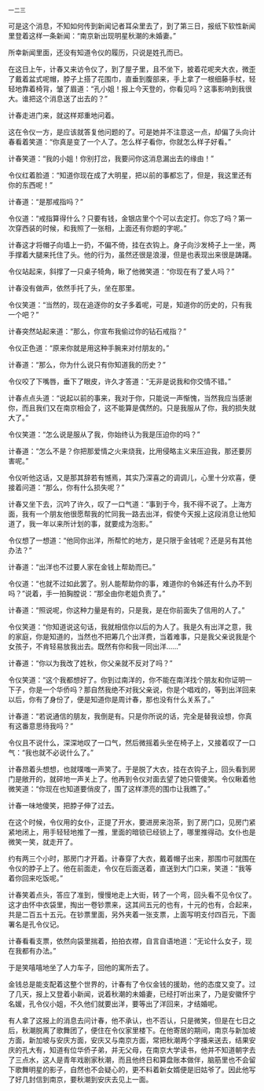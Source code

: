     一二三 

   可是这个消息，不知如何传到新闻记者耳朵里去了，到了第三日，报纸下软性新闻里登着这样一条新闻：“南京新出现明星秋潮的未婚妻。”

   所幸新闻里面，还没有知道令仪的履历，只说是姓孔而已。

   在这日上午，计春又来访令仪了，到了屋子里，且不坐下，披着花呢夹大衣，微歪了戴着盆式呢帽，脖子上搭了花围巾，直垂到腹部来，手上拿了一根细藤手杖，轻轻地靠着椅背，皱了眉道：“孔小姐！报上今天登的，你看见吗？这事影响到我很大。谁把这个消息送了出去的？”

   计春走进门来，就这样郑重地问着。

   这在令仪一方，是应该就答复他问题的了。可是她并不注意这一点，却偏了头向计春看着笑道：“你真是变了一个人了。怎么样子看你，你就怎么样子好看。”

   计春笑道：“我的小姐！你别打岔，我要问你这消息漏出去的缘由！”

   令仪红着脸道：“知道你现在成了大明星，把以前的事都忘了，但是，我这里还有你的东西呢！”

   计春道：“是那戒指吗？”

   令仪道：“戒指算得什么？只要有钱，金银店里个个可以去定打。你忘了吗？第一次穿西装的时候，和我照了一张相，上面还有你题的字呢。”

   计春这才将帽子向墙上一扔，不偏不倚，挂在衣钩上。身子向沙发椅子上一坐，两手撑着大腿来托住了头。他的行为，虽然还很是浪漫，但是也表现出来很是踌躇。

   令仪站起来，斜撑了一只桌子犄角，瞅了他微笑道：“你现在有了爱人吗？”

   计春没有做声，依然手托了头，坐在那里。

   令仪笑道：“当然的，现在追逐你的女子多着呢，可是，知道你的历史的，只有我一个吧？”

   计春突然站起来道：“那么，你宣布我偷过你的钻石戒指？”

   令仪正色道：“原来你就是用这种手腕来对付朋友的。”

   计春道：“那么，你为什么说只有你知道我的历史？”

   令仪咬了下嘴唇，垂下了眼皮，许久才答道：“无非是说我和你交情不错。”

   计春点点头道：“说起以前的事来，我对于你，只能说一声惭愧，当然我应当感谢你，而且我们又在南京相会了，这不能算是偶然的。只是我服从了你，我的损失就大了。”

   令仪笑道：“怎么说是服从了我，你始终认为我是压迫你的吗？”

   计春道：“怎么不是？你把那爱情之火来烧我，比用侵略主义来压迫我，那还要厉害呢。”

   令仪听他这话，又是那其辞若有憾焉，其实乃深喜之的调调儿，心里十分欢喜，便接着问道：“那么，你有什么损失呢？”

   计春又坐下去，沉吟了许久，叹了一口气道：“事到于今，我不得不说了。上海方面，我有一个朋友他很愿帮我的忙同我一路去出洋，假使今天报上这段消息让他知道了，我一年以来所计划的事，就要成为泡影。”

   令仪想了一想道：“他同你出洋，所帮忙的地方，是只限于金钱呢？还是另有其他办法？”

   计春道：“出洋也不过要人家在金钱上帮助而已。”

   令仪道：“也就不过如此罢了。别人能帮助你的事，难道你的令姊还有什么办不到吗？”说着，手一拍胸膛说：“那全由你老姐负责了。”

   计春道：“照说呢，你这种力量是有的，只是我，是在你前面失了信用的人了。”

   令仪笑道：“你知道说这句话，我就相信你以后的为人了。我是久有出洋之意，我的家庭，你是知道的，当然也不把筹几个出洋费，当着难事，只是我父亲说我是个女孩子，不肯轻易放我出去。既然有你和我一同出洋……”

   计春道：“你以为我改了姓秋，你父亲就不反对了吗？”

   令仪笑道：“这个我都想好了。你到过南洋的，你不能在南洋找个朋友和你证明一下子，你是一个华侨吗？那自然我绝不对我父亲说，你是个唱戏的，等到出洋回来以后，你有了身份了，便是知道你是周计春，那也没有什么关系了。”

   计春道：“若说通信的朋友，我倒是有。只是你所说的话，完全是替我设想，你真有这番意思待我吗？”

   令仪且不说什么，深深地叹了一口气，然后微摇着头坐在椅子上，又接着叹了一口气：“我也就不必说什么了。”

   计春昂着头想想，也就噗嗤一声笑了。于是脱了大衣，挂在衣钩子上，回头看到房门是敞开的，就砰地一声关上了。他再到令仪对面去望了她只管傻笑。令仪瞅着他微笑道：“你现在也知道要俏皮了，围了这样漂亮的围巾让我瞧了。”

   计春一味地傻笑，把脖子伸了过去。

   在这个时候，令仪用的女仆，正提了开水，要进房来泡茶，到了房门口，见房门紧紧地闭上，用手轻轻地推了一推，里面的暗锁已经锁上了，哪里推得动。女仆也是微笑一笑，就走开了。

   约有两三个小时，那房门才开着。计春穿了大衣，戴着帽子出来，那围巾可就围在令仪的脖子上了。他在前面走，令仪在后面送着，直送到大门口来，笑道：“我等着你回来吃饭呢。”

   计春笑着点头，答应了准到，慢慢地走上大街，转了一个弯，回头看不见令仪了。这才由怀中衣袋里，掏出一卷钞票来，这其间五元的也有，十元的也有，合起来，共是二百五十五元。在钞票里面，另外夹着一张支票，上面写明支付四百元，下面署名是孔令仪记。

   计春看看支票，依然向袋里揣着，拍拍衣襟，自言自语地道：“无论什么女子，现在我都有办法。”

   于是笑嘻嘻地坐了人力车子，回他的寓所去了。

   金钱总是能支配着这整个世界的，计春有了令仪金钱的援助，他的态度又变了。过了几天，报上又登着小新闻，说着秋潮的未婚妻，已经打听出来了，乃是安徽怀宁名媛，孔令仪小姐，不久他们就要出洋，要等出了洋回来，才结婚呢。

   有人拿了这报上的消息去问计春，他不承认，也不否认，只是微笑，但是在七日之后，秋潮脱离了歌舞团了，便住在令仪家里楼下。在他寄居的期间，南京与新加坡方面，新加坡与安庆方面，安庆又与南京方面，常把秋潮两个字播来送去，结果安庆的孔大有，知道有位华侨子弟，并无父母，在南京大学读书，他并不知道朝字去了三点水，这人是青年戏剧家秋潮，而且他终日和算盘账本做伴，脑筋里也不会留下歌舞明星的影子，自然也不会疑心的，更不料着新女婿便是旧姑爷了。因此他写了好几封信到南京，要秋潮到安庆去见上一面。

